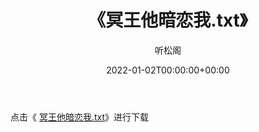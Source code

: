 ﻿---
title:  《冥王他暗恋我.txt》
date:   2022-01-02T00:00:00+00:00
author: 听松阁
layout: post
permalink: /冥王他暗恋我/
categories: 小说
tags: [小说]
---

点击《 [冥王他暗恋我.txt](http://img.660000.xyz/bookstukust/book/bntxt/10/冥王他暗恋我.txt)》进行下载